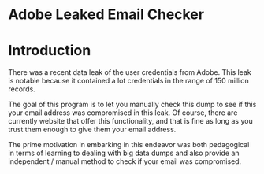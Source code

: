 Adobe Leaked Email Checker
==========================


# Introduction
There was a recent data leak of the user credentials from Adobe. This leak is notable because it contained
a lot credentials in the range of 150 million records.

The goal of this program is to let you manually check this dump to see if this your email address was compromised
in this leak. Of course, there are currently website that offer this functionality, and that is fine as long as you trust them 
enough to give them your email address. 

The prime motivation in embarking in this endeavor was both pedagogical in terms of learning to dealing with big data dumps and also
provide an independent / manual method to check if your email was compromised.







